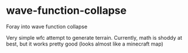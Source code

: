 # wave-function-collapse
Foray into wave function collapse

Very simple wfc attempt to generate terrain. Currently, math is shoddy at best, but it works pretty good (looks almost like a minecraft map)